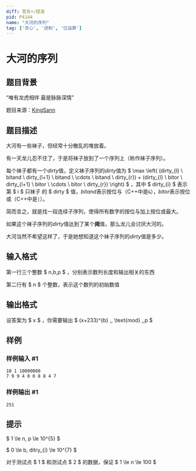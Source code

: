 ```yaml
---
diff: 普及+/提高
pid: P4144
name: "大河的序列"
tag: ['贪心', '进制', '位运算']
---
```

# 大河的序列
## 题目背景

“唯有龙虎相伴 最是脉脉深情”


题目来源：[KingSann](https://www.luogu.org/space/show?uid=47111)

## 题目描述

大河有一些袜子，但经常十分散乱的堆放着。


有一天龙儿忍不住了，于是将袜子放到了一个序列上（称作袜子序列）。


每个袜子都有一个$dirty$值，定义袜子序列的$dirty$值为 $ \max  \left( (dirty_{l} \ bitand \ dirty_{l+1} \ bitand \ \cdots \ bitand \ dirty_{r}) + (dirty_{l} \ bitor \ dirty_{l+1} \ bitor \ \cdots \ bitor \ dirty_{r}) \right) $ ，其中 $ dirty_{i} $ 表示 第 $ i $ 只袜子 的 $ dirty $ 值，$bitand$表示按位与（C++中是`&`），$bitor$表示按位或（C++中是`|`）。


简而言之，就是找一段连续子序列，使得所有数字的按位与加上按位或最大。


如果这个袜子序列的$dirty$值达到了某个**阈**值，那么龙儿会讨厌大河的。


大河当然不希望这样了，于是她想知道这个袜子序列的$dirty$值是多少。

## 输入格式

第一行三个整数 $ n,b,p $ ，分别表示数列长度和输出相关的东西


第二行有 $ n $ 个整数，表示这个数列的初始数值

## 输出格式

设答案为 $ x $ ，你需要输出 $ (x+233)^{b} \,\, \text{mod} \,\,p $

## 样例

### 样例输入 #1
```
10 1 10000000
7 9 9 4 0 0 8 8 4 7
```
### 样例输出 #1
```
251
```
## 提示

$ 1 \le n, p \le 10^{5} $


$ 0 \le b, ditry_{i} \le 10^{7} $


对于测试点 $ 1 $ 和测试点 $ 2 $ 的数据，保证 $ 1 \le n \le 100 $

